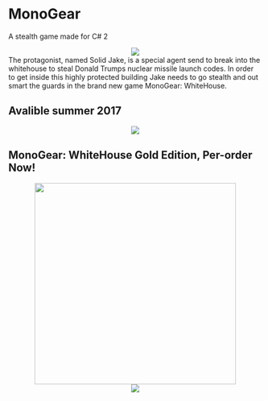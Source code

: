 # MonoGear
A stealth game made for C# 2
<div align="center"><img src ="http://files.gamebanana.com/img/ico/sprays/564c8dfa782c8.png" /></div>
The protagonist, named Solid Jake, is a special agent send to break into the whitehouse to steal Donald Trumps nuclear missile launch codes.
In order to get inside this highly protected building Jake needs to go stealth and out smart the guards in the brand new game MonoGear: WhiteHouse.

## Avalible summer 2017
<div align="center"><img src ="http://www.unitedtaxi.org/H2_preorder_button.png" /></div>

## MonoGear: WhiteHouse Gold Edition, Per-order Now!
<div align="center"><img src ="https://previews.123rf.com/images/bigfatnapoleon/bigfatnapoleon1204/bigfatnapoleon120400034/13361812-Golden-Gear-Icon-Stock-Vector-gear-machinery-engineering.jpg" width = 400 height = 400/></div>
<div align="center"><img src ="http://www.unitedtaxi.org/H2_preorder_button.png" /></div>

